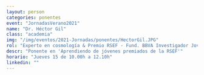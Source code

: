 ```yaml
---
layout: person
categories: ponentes
event: "JornadasVerano2021"
name: "Dr. Héctor Gil"
class: "academia"
img: "/img/eventos/2021-Jornadas/ponentes/HectorGil.JPG"
rol: "Experto en cosmología & Premio RSEF - Fund. BBVA Investigador Joven en Física Teórica 2020"
descr: "Ponente en 'Aprendiendo de jóvenes premiados de la RSEF'"
horario: "Jueves 15 de 10.00h a 12.10h"
linkedin: ""
---
```

